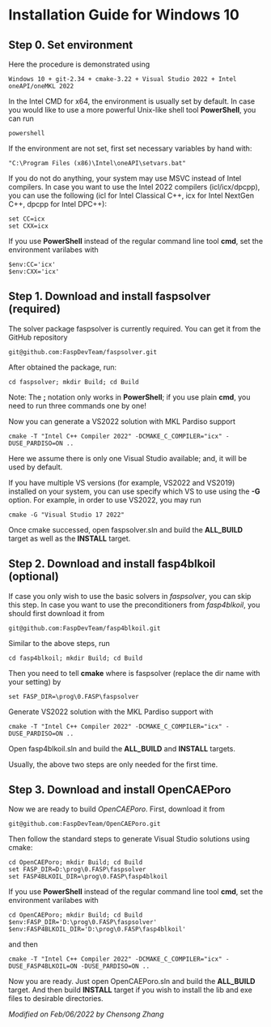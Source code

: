 # Installation Guide for Windows 10

## Step 0. Set environment

Here the procedure is demonstrated using

`
Windows 10 + git-2.34 + cmake-3.22 + Visual Studio 2022 + Intel oneAPI/oneMKL 2022 
`

In the Intel CMD for x64, the environment is usually set by default. In case you would like to use a more powerful Unix-like shell tool **PowerShell**, you can run

```
powershell
```

If the environment are not set, first set necessary variables by hand with:

```
"C:\Program Files (x86)\Intel\oneAPI\setvars.bat"
```

If you do not do anything, your system may use MSVC instead of Intel compilers. In case you want to use the Intel 2022 compilers (icl/icx/dpcpp), you can use the following (icl for Intel Classical C++, icx for Intel NextGen C++, dpcpp for Intel DPC++):

```
set CC=icx
set CXX=icx
```

If you use **PowerShell** instead of the regular command line tool **cmd**, set the environment varilabes with

```
$env:CC='icx'
$env:CXX='icx'
```

## Step 1. Download and install faspsolver (required)

The solver package faspsolver is currently required. You can get it from the GitHub repository

`
git@github.com:FaspDevTeam/faspsolver.git
`

After obtained the package, run:

```
cd faspsolver; mkdir Build; cd Build
```

Note: The **;** notation only works in **PowerShell**; if you use plain **cmd**, you need to run three commands one by one!

Now you can generate a VS2022 solution with MKL Pardiso support

```
cmake -T "Intel C++ Compiler 2022" -DCMAKE_C_COMPILER="icx" -DUSE_PARDISO=ON ..
```

Here we assume there is only one Visual Studio available; and, it will be used by default. 

If you have multiple VS versions (for example, VS2022 and VS2019) installed on your system, you can use specify which VS to use using the **-G** option. For example, in order to use VS2022, you may run

```
cmake -G "Visual Studio 17 2022" 
```

Once cmake successed, open faspsolver.sln and build the **ALL_BUILD** target as well as the **INSTALL** target. 

## Step 2. Download and install fasp4blkoil (optional)

If case you only wish to use the basic solvers in *faspsolver*, you can skip this step. In case you want to use the preconditioners from *fasp4blkoil*, you should first download it from

`
git@github.com:FaspDevTeam/fasp4blkoil.git
`

Similar to the above steps, run

```
cd fasp4blkoil; mkdir Build; cd Build
```

Then you need to tell **cmake** where is faspsolver (replace the dir name with your setting) by

```
set FASP_DIR=\prog\0.FASP\faspsolver
```

Generate VS2022 solution with the MKL Pardiso support with

```
cmake -T "Intel C++ Compiler 2022" -DCMAKE_C_COMPILER="icx" -DUSE_PARDISO=ON ..
```

Open fasp4blkoil.sln and build the **ALL_BUILD** and **INSTALL** targets.

Usually, the above two steps are only needed for the first time. 

## Step 3. Download and install OpenCAEPoro

Now we are ready to build *OpenCAEPoro*. First, download it from 

`
git@github.com:FaspDevTeam/OpenCAEPoro.git
`

Then follow the standard steps to generate Visual Studio solutions using cmake:

```
cd OpenCAEPoro; mkdir Build; cd Build
set FASP_DIR=D:\prog\0.FASP\faspsolver
set FASP4BLKOIL_DIR=\prog\0.FASP\fasp4blkoil
```

If you use **PowerShell** instead of the regular command line tool **cmd**, set the environment varilabes with

```
cd OpenCAEPoro; mkdir Build; cd Build
$env:FASP_DIR='D:\prog\0.FASP\faspsolver'
$env:FASP4BLKOIL_DIR='D:\prog\0.FASP\fasp4blkoil'
```

and then

```
cmake -T "Intel C++ Compiler 2022" -DCMAKE_C_COMPILER="icx" -DUSE_FASP4BLKOIL=ON -DUSE_PARDISO=ON ..
```

Now you are ready. Just open OpenCAEPoro.sln and build the **ALL_BUILD** target. And then build **INSTALL** target if you wish to install the lib and exe files to desirable directories. 


*Modified on Feb/06/2022 by Chensong Zhang*